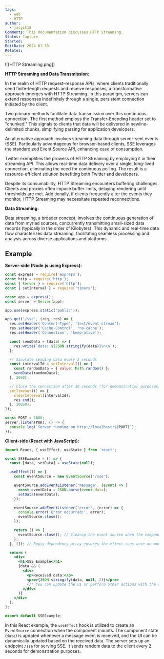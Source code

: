 ```yaml
---
tags:
  - web
  - HTTP
author:
  - jacgit18
Comments: This documentation discusses HTTP Streaming.
Status: Capture
Started: 
EditDate: 2024-01-30
Relates:
---
```

![[HTTP Streaming.png]]

**HTTP Streaming and Data Transmission:**

In the realm of HTTP request–response APIs, where clients traditionally send finite-length requests and receive responses, a transformative approach emerges with HTTP Streaming. In this paradigm, servers can extend responses indefinitely through a single, persistent connection initiated by the client.

Two primary methods facilitate data transmission over this continuous connection. The first method employs the Transfer-Encoding header set to "chunked." This signals to clients that data will be delivered in newline-delimited chunks, simplifying parsing for application developers.

An alternative approach involves streaming data through server-sent events (SSE). Particularly advantageous for browser-based clients, SSE leverages the standardized Event Source API, enhancing ease of consumption.

Twitter exemplifies the prowess of HTTP Streaming by employing it in their streaming API. This allows real-time data delivery over a single, long-lived connection, eliminating the need for continuous polling. The result is a resource-efficient solution benefiting both Twitter and developers.

Despite its consumability, HTTP Streaming encounters buffering challenges. Clients and proxies often impose buffer limits, delaying rendering until thresholds are met. Additionally, if clients frequently alter the events they monitor, HTTP Streaming may necessitate repeated reconnections.

**Data Streaming:**

Data streaming, a broader concept, involves the continuous generation of data from myriad sources, concurrently transmitting small-sized data records (typically in the order of Kilobytes). This dynamic and real-time data flow characterizes data streaming, facilitating seamless processing and analysis across diverse applications and platforms.


## Example

**Server-side (Node.js using Express):**

```javascript
const express = require('express');
const http = require('http');
const { Server } = require('http');
const { setInterval } = require('timers');

const app = express();
const server = Server(app);

app.use(express.static('public'));

app.get('/sse', (req, res) => {
  res.setHeader('Content-Type', 'text/event-stream');
  res.setHeader('Cache-Control', 'no-cache');
  res.setHeader('Connection', 'keep-alive');

  const sendData = (data) => {
    res.write(`data: ${JSON.stringify(data)}\n\n`);
  };

  // Simulate sending data every 2 seconds
  const intervalId = setInterval(() => {
    const randomData = { value: Math.random() };
    sendData(randomData);
  }, 2000);

  // Close the connection after 10 seconds (for demonstration purposes)
  setTimeout(() => {
    clearInterval(intervalId);
    res.end();
  }, 10000);
});

const PORT = 3000;
server.listen(PORT, () => {
  console.log(`Server running on http://localhost:${PORT}`);
});
```


**Client-side (React with JavaScript):**

```jsx
import React, { useEffect, useState } from 'react';

const SSEExample = () => {
  const [data, setData] = useState(null);

  useEffect(() => {
    const eventSource = new EventSource('/sse');

    eventSource.addEventListener('message', (event) => {
      const eventData = JSON.parse(event.data);
      setData(eventData);
    });

    eventSource.addEventListener('error', (error) => {
      console.error('Error occurred:', error);
      eventSource.close();
    });

    return () => {
      eventSource.close(); // Cleanup the event source when the component unmounts
    };
  }, []); // Empty dependency array ensures the effect runs once on mount

  return (
    <div>
      <h1>SSE Example</h1>
      {data && (
        <div>
          <p>Received data:</p>
          <pre>{JSON.stringify(data, null, 2)}</pre>
          {/* You can update the UI or perform other actions with the received data */}
        </div>
      )}
    </div>
  );
};

export default SSEExample;
```

In this React example, the `useEffect` hook is utilized to create an `EventSource` connection when the component mounts. The component state (`data`) is updated whenever a message event is received, and the UI can be dynamically updated based on the received data. The server sets up an endpoint `/sse` for serving SSE. It sends random data to the client every 2 seconds for demonstration purposes. 